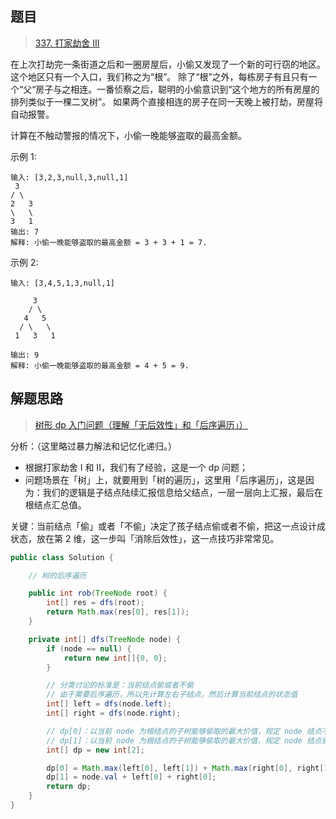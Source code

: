 ## 题目

> [337. 打家劫舍 III](https://leetcode-cn.com/problems/house-robber-iii/)

在上次打劫完一条街道之后和一圈房屋后，小偷又发现了一个新的可行窃的地区。这个地区只有一个入口，我们称之为“根”。 除了“根”之外，每栋房子有且只有一个“父“房子与之相连。一番侦察之后，聪明的小偷意识到“这个地方的所有房屋的排列类似于一棵二叉树”。 如果两个直接相连的房子在同一天晚上被打劫，房屋将自动报警。

计算在不触动警报的情况下，小偷一晚能够盗取的最高金额。

示例 1:

```
输入: [3,2,3,null,3,null,1]
 3
/ \
2   3
\   \ 
3   1
输出: 7 
解释: 小偷一晚能够盗取的最高金额 = 3 + 3 + 1 = 7.
```


示例 2:
```
输入: [3,4,5,1,3,null,1]

     3
    / \
   4   5
  / \   \ 
 1   3   1

输出: 9
解释: 小偷一晚能够盗取的最高金额 = 4 + 5 = 9.
```

## 解题思路

> [树形 dp 入门问题（理解「无后效性」和「后序遍历」）](https://leetcode-cn.com/problems/house-robber-iii/solution/shu-xing-dp-ru-men-wen-ti-by-liweiwei1419/)

分析：（这里略过暴力解法和记忆化递归。）

* 根据打家劫舍 I 和 II，我们有了经验，这是一个 dp 问题；
* 问题场景在「树」上，就要用到「树的遍历」，这里用「后序遍历」，这是因为：我们的逻辑是子结点陆续汇报信息给父结点，一层一层向上汇报，最后在根结点汇总值。

关键：当前结点「偷」或者「不偷」决定了孩子结点偷或者不偷，把这一点设计成状态，放在第 2 维，这一步叫「消除后效性」，这一点技巧非常常见。

```java
public class Solution {

    // 树的后序遍历

    public int rob(TreeNode root) {
        int[] res = dfs(root);
        return Math.max(res[0], res[1]);
    }

    private int[] dfs(TreeNode node) {
        if (node == null) {
            return new int[]{0, 0};
        }

        // 分类讨论的标准是：当前结点偷或者不偷
        // 由于需要后序遍历，所以先计算左右子结点，然后计算当前结点的状态值
        int[] left = dfs(node.left);
        int[] right = dfs(node.right);

        // dp[0]：以当前 node 为根结点的子树能够偷取的最大价值，规定 node 结点不偷
        // dp[1]：以当前 node 为根结点的子树能够偷取的最大价值，规定 node 结点偷
        int[] dp = new int[2];

        dp[0] = Math.max(left[0], left[1]) + Math.max(right[0], right[1]);
        dp[1] = node.val + left[0] + right[0];
        return dp;
    }
}

```

